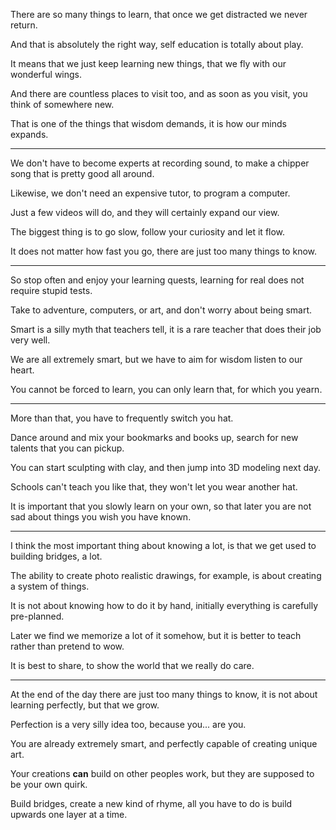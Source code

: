 There are so many things to learn,
that once we get distracted we never return.

And that is absolutely the right way,
self education is totally about play.

It means that we just keep learning new things,
that we fly with our wonderful wings.

And there are countless places to visit too,
and as soon as you visit, you think of somewhere new.

That is one of the things that wisdom demands,
it is how our minds expands.

---

We don't have to become experts at recording sound,
to make a chipper song that is pretty good all around.

Likewise, we don't need an expensive tutor,
to program a computer.

Just a few videos will do,
and they will certainly expand our view.

The biggest thing is to go slow,
follow your curiosity and let it flow.

It does not matter how fast you go,
there are just too many things to know.

---

So stop often and enjoy your learning quests,
learning for real does not require stupid tests.

Take to adventure, computers, or art,
and don't worry about being smart.

Smart is a silly myth that teachers tell,
it is a rare teacher that does their job very well.

We are all extremely smart,
but we have to aim for wisdom listen to our heart.

You cannot be forced to learn,
you can only learn that, for which you yearn.

---

More than that,
you have to frequently switch you hat.

Dance around and mix your bookmarks and books up,
search for new talents that you can pickup.

You can start sculpting with clay,
and then jump into 3D modeling next day.

Schools can't teach you like that,
they won't let you wear another hat.

It is important that you slowly learn on your own,
so that later you are not sad about things you wish you have known.

---

I think the most important thing about knowing a lot,
is that we get used to building bridges, a lot.

The ability to create photo realistic drawings,
for example, is about creating a system of things.

It is not about knowing how to do it by hand,
initially everything is carefully pre-planned.

Later we find we memorize a lot of it somehow,
but it is better to teach rather than pretend to wow.

It is best to share,
to show the world that we really do care.

---

At the end of the day there are just too many things to know,
it is not about learning perfectly, but that we grow.

Perfection is a very silly idea too,
because you... are you.

You are already extremely smart,
and perfectly capable of creating unique art.

Your creations __can__ build on other peoples work,
but they are supposed to be your own quirk.

Build bridges, create a new kind of rhyme,
all you have to do is build upwards one layer at a time.
